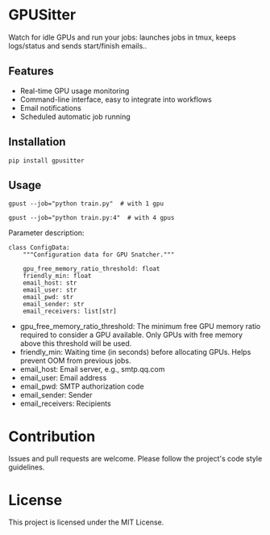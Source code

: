 # GPUSitter

Watch for idle GPUs and run your jobs: launches jobs in tmux, keeps logs/status and sends start/finish emails..

## Features

- Real-time GPU usage monitoring
- Command-line interface, easy to integrate into workflows
- Email notifications
- Scheduled automatic job running

## Installation

```
pip install gpusitter
```

## Usage

```
gpust --job="python train.py"  # with 1 gpu

gpust --job="python train.py:4"  # with 4 gpus
```

Parameter description:

```
class ConfigData:
    """Configuration data for GPU Snatcher."""

    gpu_free_memory_ratio_threshold: float
    friendly_min: float
    email_host: str
    email_user: str
    email_pwd: str
    email_sender: str
    email_receivers: list[str]
```

- gpu_free_memory_ratio_threshold: The minimum free GPU memory ratio required to consider a GPU available. Only GPUs with free memory above this threshold will be used.
- friendly_min: Waiting time (in seconds) before allocating GPUs. Helps prevent OOM from previous jobs.
- email_host: Email server, e.g., smtp.qq.com
- email_user: Email address
- email_pwd: SMTP authorization code
- email_sender: Sender
- email_receivers: Recipients

# Contribution

Issues and pull requests are welcome. Please follow the project's code style guidelines.

# License

This project is licensed under the MIT License.
